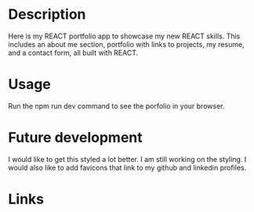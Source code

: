 # Description 

Here is my REACT portfolio app to showcase my new REACT skills. This includes an about me section, portfolio with links to projects, my resume, and a contact form, all built with
REACT. 

# Usage

Run the npm run dev command to see the porfolio in your browser. 

# Future development

I would like to get this styled a lot better. I am still working on the styling. I would also like to add favicons that link to my github and linkedin profiles. 


# Links



